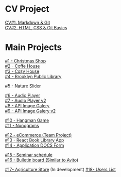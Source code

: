 # CV Project

[CV#1. Markdown & Git](https://PakhomovIvan.github.io/rsschool-cv/cv "CV#1. Markdown & Git")  
[CV#2. HTML, CSS & Git Basics](https://PakhomovIvan.github.io/rsschool-cv/ "CV#2. HTML, CSS & Git Basics")

# Main Projects

[#1 - Сhristmas Shop](https://rolling-scopes-school.github.io/pakhomovivan-JSFE2024Q4/christmas-shop/ "Сhristmas Shop")\
[#2 - Coffe House](https://rolling-scopes-school.github.io/pakhomovivan-JSFE2023Q4/coffe-house/ "Coffe House")\
[#3 - Cozy House](https://rolling-scopes-school.github.io/pakhomovivan-JSFEPRESCHOOL2024Q2/shelter/ "Cozy House")\
[#4 - Brooklyn Public Library](https://rolling-scopes-school.github.io/pakhomovivan-JSFEPRESCHOOL2023Q2/library/ "Brooklyn Public Library")

[#5 - Nature Slider](https://pakhomovivan.github.io/cssMemeSlider/cssMemeSlider/ "Nature Slider")

[#6 - Audio Player](https://rolling-scopes-school.github.io/pakhomovivan-JSFEPRESCHOOL2023Q2/js30-1.2-audio-player/ "Audio Player")\
[#7 - Audio Player v2](https://rolling-scopes-school.github.io/pakhomovivan-JSFEPRESCHOOL2024Q2/js30-1.2-audio-player/  "Audio Player v2")\
[#8 - API Image Galery](https://rolling-scopes-school.github.io/pakhomovivan-JSFEPRESCHOOL2023Q2/js30-2.2-image-gallery/ "API Image Galery")\
[#9 - API Image Galery v2](https://rolling-scopes-school.github.io/pakhomovivan-JSFEPRESCHOOL2024Q2/js30-2.2-image-gallery/ "API Image Galery v2")

[#10 - Hangman Game](https://rolling-scopes-school.github.io/pakhomovivan-JSFEPRESCHOOL2024Q2/js30-3.3-random-game/ "Hangman")\
[#11 - Nonograms](https://rolling-scopes-school.github.io/pakhomovivan-JSFE2023Q4/nonograms/ "Nonograms")


[#12 - eCommerce (Team Project)](https://dead-pixel101.netlify.app/ "eCommerce")\
[#13 - React Book Library App](https://pakhomovivan.github.io/React-Redux-ReduxToolkit/ "React Book Library App")\
[#14 - Application DOCS Form](https://bravo-soft-test.vercel.app/ "Application DOCS Form")

[#15 - Seminar schedule](https://it-start-zeta.vercel.app/ "Seminar schedule")\
[#16 - Bulletin board (Similar to Avito)](http://v324131.hosted-by-vdsina.com:8181/ "Bulletin board (Similar to Avito)")

[#17- Agriculture Store](http://v324131.hosted-by-vdsina.com/ "Agriculture Store") (In development)
[#18- Users List](http://v324131.hosted-by-vdsina.com:8282 "Users List")
